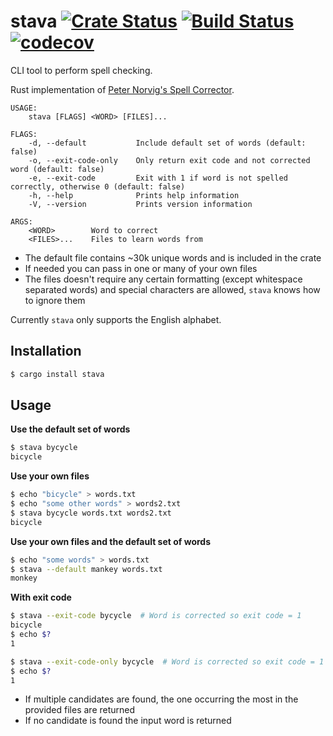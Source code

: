 # stava [![Crate Status](https://img.shields.io/crates/v/stava.svg)](https://crates.io/crates/stava) [![Build Status](https://travis-ci.com/simeg/stava.svg?branch=master)](https://travis-ci.com/simeg/stava) [![codecov](https://codecov.io/gh/simeg/stava/branch/master/graph/badge.svg)](https://codecov.io/gh/simeg/stava)

CLI tool to perform spell checking.

Rust implementation of [Peter Norvig's Spell Corrector](http://norvig.com/spell-correct.html).

```
USAGE:
    stava [FLAGS] <WORD> [FILES]...

FLAGS:
    -d, --default           Include default set of words (default: false)
    -o, --exit-code-only    Only return exit code and not corrected word (default: false)
    -e, --exit-code         Exit with 1 if word is not spelled correctly, otherwise 0 (default: false)
    -h, --help              Prints help information
    -V, --version           Prints version information

ARGS:
    <WORD>        Word to correct
    <FILES>...    Files to learn words from
```

* The default file contains ~30k unique words and is included in the crate
* If needed you can pass in one or many of your own files
* The files doesn't require any certain formatting (except whitespace separated words) and special
characters are allowed, `stava` knows how to ignore them

Currently `stava` only supports the English alphabet.

## Installation
```bash
$ cargo install stava
```

## Usage
**Use the default set of words**
```bash
$ stava bycycle
bicycle
```

**Use your own files**
```bash
$ echo "bicycle" > words.txt
$ echo "some other words" > words2.txt
$ stava bycycle words.txt words2.txt
bicycle
```

**Use your own files and the default set of words**
```bash
$ echo "some words" > words.txt
$ stava --default mankey words.txt
monkey
```

**With exit code**
```bash
$ stava --exit-code bycycle  # Word is corrected so exit code = 1
bicycle
$ echo $?
1
```

```bash
$ stava --exit-code-only bycycle  # Word is corrected so exit code = 1
$ echo $?
1
```

* If multiple candidates are found, the one occurring the most in the provided files are returned
* If no candidate is found the input word is returned
